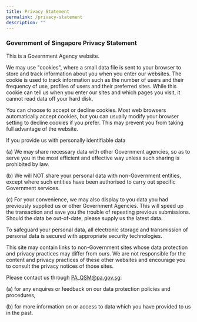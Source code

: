 ```yaml
---
title: Privacy Statement
permalink: /privacy-statement
description: ""
---
```


### **Government of Singapore Privacy Statement**

This is a Government Agency website.  
 
We may use "cookies", where a small data file is sent to your browser to store and track information about you when you enter our websites. The cookie is used to track information such as the number of users and their frequency of use, profiles of users and their preferred sites. While this cookie can tell us when you enter our sites and which pages you visit, it cannot read data off your hard disk.
 
You can choose to accept or decline cookies. Most web browsers automatically accept cookies, but you can usually modify your browser setting to decline cookies if you prefer. This may prevent you from taking full advantage of the website.
 
If you provide us with personally identifiable data
 
(a) We may share necessary data with other Government agencies, so as to serve you in the most efficient and effective way unless such sharing is prohibited by law.
 
(b) We will NOT share your personal data with non-Government entities, except where such entities have been authorised to carry out specific Government services.
 
(c) For your convenience, we may also display to you data you had previously supplied us or other Government Agencies. This will speed up the transaction and save you the trouble of repeating previous submissions. Should the data be out-of-date, please supply us the latest data.   
   
To safeguard your personal data, all electronic storage and transmission of personal data is secured with appropriate security technologies.
 
This site may contain links to non-Government sites whose data protection and privacy practices may differ from ours. We are not responsible for the content and privacy practices of these other websites and encourage you to consult the privacy notices of those sites.
 
Please contact us through PA_QSM@pa.gov.sg:
 
(a) for any enquires or feedback on our data protection policies and procedures,
 
(b) for more information on or access to data which you have provided to us in the past.